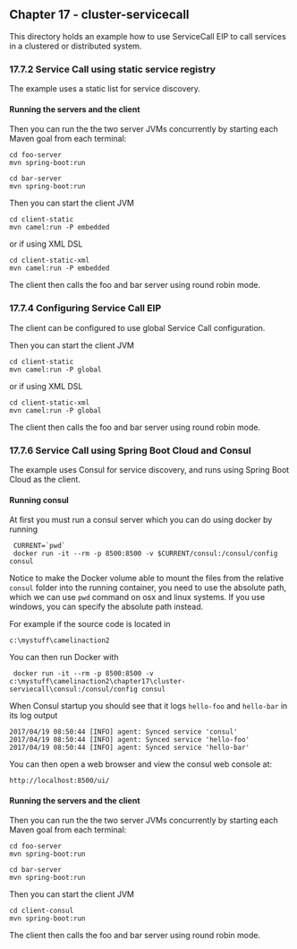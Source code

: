 Chapter 17 - cluster-servicecall
--------------------------------

This directory holds an example how to use ServiceCall EIP to call services in a clustered or distributed system. 

### 17.7.2 Service Call using static service registry

The example uses a static list for service discovery.

#### Running the servers and the client

Then you can run the the two server JVMs concurrently by starting each Maven goal from each terminal:

    cd foo-server
    mvn spring-boot:run
    
    cd bar-server
    mvn spring-boot:run

Then you can start the client JVM

    cd client-static
    mvn camel:run -P embedded
    
  or if using XML DSL
    
    cd client-static-xml
    mvn camel:run -P embedded
    
The client then calls the foo and bar server using round robin mode.


### 17.7.4 Configuring Service Call EIP

The client can be configured to use global Service Call configuration.

Then you can start the client JVM

    cd client-static
    mvn camel:run -P global
    
  or if using XML DSL
    
    cd client-static-xml
    mvn camel:run -P global
    
The client then calls the foo and bar server using round robin mode.



### 17.7.6 Service Call using Spring Boot Cloud and Consul

The example uses Consul for service discovery, and runs using Spring Boot Cloud as the client.

#### Running consul

At first you must run a consul server which you can do using docker by running

     CURRENT=`pwd`
     docker run -it --rm -p 8500:8500 -v $CURRENT/consul:/consul/config consul

Notice to make the Docker volume able to mount the files from the relative `consul` folder
into the running container, you need to use the absolute path, which we can use `pwd` command
on osx and linux systems. If you use windows, you can specify the absolute path instead.

For example if the source code is located in

    c:\mystuff\camelinaction2
    
You can then run Docker with
    
     docker run -it --rm -p 8500:8500 -v c:\mystuff\camelinaction2\chapter17\cluster-serviecall\consul:/consul/config consul

When Consul startup you should see that it logs `hello-foo` and `hello-bar` in its log output

    2017/04/19 08:50:44 [INFO] agent: Synced service 'consul'
    2017/04/19 08:50:44 [INFO] agent: Synced service 'hello-foo'
    2017/04/19 08:50:44 [INFO] agent: Synced service 'hello-bar'

You can then open a web browser and view the consul web console at:

    http://localhost:8500/ui/

#### Running the servers and the client

Then you can run the the two server JVMs concurrently by starting each Maven goal from each terminal:

    cd foo-server
    mvn spring-boot:run
    
    cd bar-server
    mvn spring-boot:run

Then you can start the client JVM

    cd client-consul
    mvn spring-boot:run

The client then calls the foo and bar server using round robin mode.

